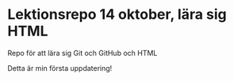 # Lektionsrepo 14 oktober, lära sig HTML
Repo för att lära sig Git och GitHub och HTML

Detta är min första uppdatering!
